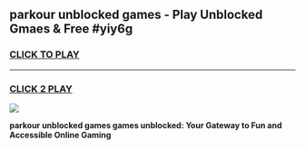 
## parkour unblocked games - Play Unblocked Gmaes & Free #yiy6g
<h3>
<a href="https://news.freeplayer.one?title=parkour_unblocked_games&ref=26F">CLICK TO PLAY</a></h3>
<hr>

<h3>
<a href="https://news.freeplayer.one?title=parkour_unblocked_games&ref=26F">CLICK 2 PLAY</a>
  
</h3>

<a href="https://news.freeplayer.one?title=parkour_unblocked_games&ref=26F/"><img src="https://clearcache.store/games.png"></a>


**parkour unblocked games games unblocked: Your Gateway to Fun and Accessible Online Gaming**
